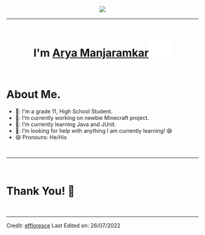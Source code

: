 <p align="center">
  <img src="https://miro.medium.com/max/2048/1*OohqW5DGh9CQS4hLY5FXzA.png" height="230"/>
</p>
<hr>
<h1 align="center">I'm <a href="https://github.com/Aryagm">Arya Manjaramkar<a><img src="https://github.com/Kathryn-Jie/Kathryn-Jie/blob/main/wave.gif" width="60px"/></h1>
<Br>
<h1>About Me.</h1>

- 🏫: I'm a grade 11, High School Student.
- 🔭: I’m currently working on newbie Minecraft project.
- 🌱: I’m currently learning Java and JUnit.
- 🤔: I’m looking for help with anything I am currently learning! 😅
- 😄  Pronouns: He/His


<Br>
<hr>
<Br>
<h1>Thank You! 🤵 </h1>
<Br>

------

Credit: [effIoresce](https://github.com/effIoresce)
Last Edited on: 26/07/2022
